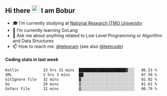 ## Hi there <img src="https://media.giphy.com/media/hvRJCLFzcasrR4ia7z/giphy.gif" width="25px" height="25px"> I am Bobur

- :mortar_board: I’m currently studying at [National Research ITMO University](https://itmo.ru/)
- :seedling: I’m currently learning GoLang
- :speech_balloon: Ask me about anything related to Low Level Programming or Algorithm and Data Structures
- :mailbox: How to reach me: [@telegram](https://t.me/octoant) (see also [@leetcode](https://leetcode.com/octoant/))    

#### Coding stats in last week

<!--START_SECTION:waka-->

```txt
Kotlin           23 hrs 31 mins  █████████████████████▓░░░   86.53 %
XML              2 hrs 3 mins    ██░░░░░░░░░░░░░░░░░░░░░░░   07.59 %
GitIgnore file   32 mins         ▓░░░░░░░░░░░░░░░░░░░░░░░░   02.02 %
Go               29 mins         ▒░░░░░░░░░░░░░░░░░░░░░░░░   01.81 %
GoYacc File      12 mins         ▒░░░░░░░░░░░░░░░░░░░░░░░░   00.79 %
```

<!--END_SECTION:waka-->
